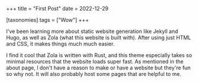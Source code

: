 +++
title = "First Post"
date = 2022-12-29

[taxonomies]
tags = ["Wow"]
+++

I've been learning more about static website generation like Jekyll and Hugo, as well as Zola (what this website is built with). After using just HTML and CSS, it makes things much much easier.

I find it cool that Zola is written with Rust, and this theme especially takes so minimal resources that the website loads super fast. As mentioned in the about page, I don't have a reason to make or have a website but they're fun so why not. It will also probably host some pages that are helpful to me.